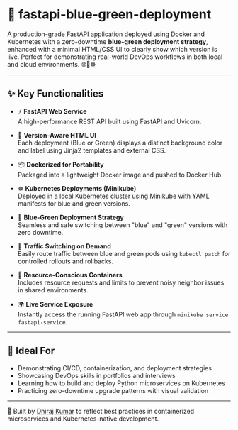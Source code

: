 # 🚀 fastapi-blue-green-deployment

A production-grade FastAPI application deployed using Docker and Kubernetes with a zero-downtime **blue-green deployment strategy**, enhanced with a minimal HTML/CSS UI to clearly show which version is live. Perfect for demonstrating real-world DevOps workflows in both local and cloud environments. 🌐🐳☸️

---

## ✨ Key Functionalities

- ⚡ **FastAPI Web Service**  
  A high-performance REST API built using FastAPI and Uvicorn.

- 🎨 **Version-Aware HTML UI**  
  Each deployment (Blue or Green) displays a distinct background color and label using Jinja2 templates and external CSS.

- 📦 **Dockerized for Portability**  
  Packaged into a lightweight Docker image and pushed to Docker Hub.

- ☸️ **Kubernetes Deployments (Minikube)**  
  Deployed in a local Kubernetes cluster using Minikube with YAML manifests for blue and green versions.

- 🔄 **Blue-Green Deployment Strategy**  
  Seamless and safe switching between "blue" and "green" versions with zero downtime.

- 🔁 **Traffic Switching on Demand**  
  Easily route traffic between blue and green pods using `kubectl patch` for controlled rollouts and rollbacks.

- 🧠 **Resource-Conscious Containers**  
  Includes resource requests and limits to prevent noisy neighbor issues in shared environments.

- 🌍 **Live Service Exposure**  
  Instantly access the running FastAPI web app through `minikube service fastapi-service`.

---

## 🎯 Ideal For

- Demonstrating CI/CD, containerization, and deployment strategies
- Showcasing DevOps skills in portfolios and interviews
- Learning how to build and deploy Python microservices on Kubernetes
- Practicing zero-downtime upgrade patterns with visual validation

---

🚀 Built by [Dhiraj Kumar](https://github.com/dhiraj918106) to reflect best practices in containerized microservices and Kubernetes-native development.
